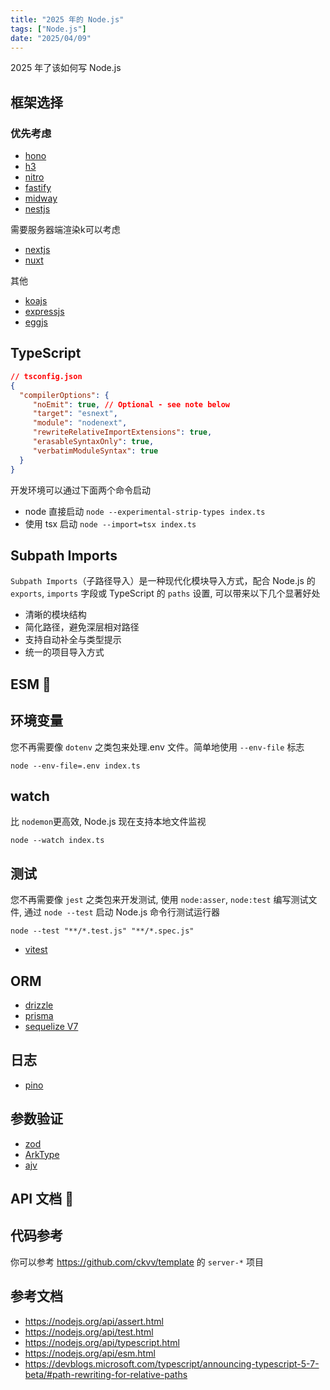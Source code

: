 ```yaml
---
title: "2025 年的 Node.js"
tags: ["Node.js"]
date: "2025/04/09"
---
```


2025 年了该如何写 Node.js

## 框架选择

### 优先考虑

+ [hono](https://hono.dev/)
+ [h3](https://h3.unjs.io/)
+ [nitro](https://nitro.build/)
+ [fastify](https://fastify.dev/)
+ [midway](https://midwayjs.org/)
+ [nestjs](https://nestjs.com/)

需要服务器端渲染k可以考虑

+ [nextjs](https://nextjs.org/docs)
+ [nuxt](https://nuxt.com/)

其他

+ [koajs](https://koajs.com/)
+ [expressjs](https://expressjs.com/)
+ [eggjs](https://www.eggjs.org/)

## TypeScript

```json
// tsconfig.json
{
  "compilerOptions": {
     "noEmit": true, // Optional - see note below
     "target": "esnext",
     "module": "nodenext",
     "rewriteRelativeImportExtensions": true,
     "erasableSyntaxOnly": true,
     "verbatimModuleSyntax": true
  }
} 
```

开发环境可以通过下面两个命令启动

+ node 直接启动 `node --experimental-strip-types index.ts`
+ 使用 tsx 启动 `node --import=tsx index.ts`

## Subpath Imports

`Subpath Imports`（子路径导入）是一种现代化模块导入方式，配合 Node.js 的 `exports`, `imports` 字段或 TypeScript 的 `paths` 设置, 可以带来以下几个显著好处

+ 清晰的模块结构
+ 简化路径，避免深层相对路径
+ 支持自动补全与类型提示
+ 统一的项目导入方式

## ESM 🚧

## 环境变量

您不再需要像 `dotenv` 之类包来处理.env 文件。简单地使用 `--env-file` 标志

```shell
node --env-file=.env index.ts
```
## watch

比 `nodemon`更高效, Node.js 现在支持本地文件监视

```shell
node --watch index.ts
```

## 测试

您不再需要像 `jest` 之类包来开发测试, 使用 `node:asser`, `node:test` 编写测试文件, 通过 `node --test` 启动 Node.js 命令行测试运行器

```shell
node --test "**/*.test.js" "**/*.spec.js" 
```

+ [vitest](https://vitest.dev/)

## ORM

+ [drizzle](https://orm.drizzle.team/)
+ [prisma](https://www.prisma.io/)
+ [sequelize V7](https://sequelize.org/docs/v7/)

## 日志

+ [pino](https://getpino.io/)

## 参数验证

+ [zod](https://zod.dev/)
+ [ArkType](https://arktype.io/docs/intro/morphs-and-more)
+ [ajv](https://ajv.js.org/) 

## API 文档 🚧

## 代码参考

你可以参考 <https://github.com/ckvv/template> 的 `server-*` 项目

## 参考文档

+ https://nodejs.org/api/assert.html
+ https://nodejs.org/api/test.html
+ https://nodejs.org/api/typescript.html
+ https://nodejs.org/api/esm.html
+ https://devblogs.microsoft.com/typescript/announcing-typescript-5-7-beta/#path-rewriting-for-relative-paths